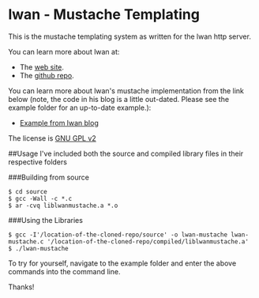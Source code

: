 lwan - Mustache Templating
===============

This is the mustache templating system as written for the lwan http server.

You can learn more about lwan at:
  * The [web site](http://lwan.ws).
  * The [github repo](https://github.com/lpereira/lwan).

You can learn more about lwan's mustache implementation from the link below (note, the code in his blog is a little out-dated. Please see the example folder for an up-to-date example.):
  * [Example from lwan blog](http://tia.mat.br/posts/2012/11/11/mustache_templates_in_c.html)

The license is [GNU GPL v2](https://www.gnu.org/licenses/gpl-2.0.txt)


##Usage
I've included both the source and compiled library files in their respective folders


###Building from source

```
$ cd source
$ gcc -Wall -c *.c
$ ar -cvq liblwanmustache.a *.o
```

###Using the Libraries

```
$ gcc -I'/location-of-the-cloned-repo/source' -o lwan-mustache lwan-mustache.c '/location-of-the-cloned-repo/compiled/liblwanmustache.a'
$ ./lwan-mustache
```

To try for yourself, navigate to the example folder and enter the above commands into the command line.

Thanks!